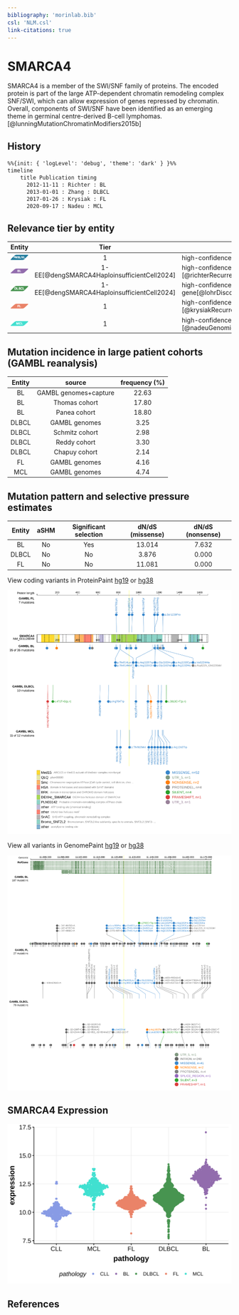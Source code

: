 ```yaml
---
bibliography: 'morinlab.bib'
csl: 'NLM.csl'
link-citations: true
---
```

# SMARCA4

SMARCA4 is a member of the SWI/SNF family of proteins. The encoded protein is part of the large ATP-dependent chromatin remodeling complex SNF/SWI, which can allow expression of genes repressed by chromatin. 
Overall, components of SWI/SNF have been identified as an emerging theme in germinal centre-derived B-cell lymphomas. [@lunningMutationChromatinModifiers2015b]

## History

```mermaid
%%{init: { 'logLevel': 'debug', 'theme': 'dark' } }%%
timeline
    title Publication timing
      2012-11-11 : Richter : BL
      2013-01-01 : Zhang : DLBCL
      2017-01-26 : Krysiak : FL
      2020-09-17 : Nadeu : MCL
```

## Relevance tier by entity

|Entity|Tier|Description               |
|:------:|:----:|--------------------------|
|![PMBL](images/icons/PMBL_tier1.png)|1|high-confidence PMBL/cHL/GZL gene|
|![BL](images/icons/BL_tier1.png)    |1-EE[@dengSMARCA4HaploinsufficientCell2024]   |high-confidence BL gene   [@richterRecurrentMutationID32012a]|
|![DLBCL](images/icons/DLBCL_tier1.png) |1-EE[@dengSMARCA4HaploinsufficientCell2024]   |high-confidence DLBCL gene[@lohrDiscoveryPrioritizationSomatic2012a]|
|![FL](images/icons/FL_tier1.png)    |1   |high-confidence FL gene   [@krysiakRecurrentSomaticMutations2017b]|
|![MCL](images/icons/MCL_tier1.png)   |1   |high-confidence MCL gene  [@nadeuGenomicEpigenomicInsights2020b]|

## Mutation incidence in large patient cohorts (GAMBL reanalysis)

|Entity|source               |frequency (%)|
|:------:|:---------------------:|:-------------:|
|BL    |GAMBL genomes+capture|22.63        |
|BL    |Thomas cohort        |17.80        |
|BL    |Panea cohort         |18.80        |
|DLBCL |GAMBL genomes        | 3.25        |
|DLBCL |Schmitz cohort       | 2.98        |
|DLBCL |Reddy cohort         | 3.30        |
|DLBCL |Chapuy cohort        | 2.14        |
|FL    |GAMBL genomes        | 4.16        |
|MCL   |GAMBL genomes        | 4.74        |

## Mutation pattern and selective pressure estimates

|Entity|aSHM|Significant selection|dN/dS (missense)|dN/dS (nonsense)|
|:------:|:----:|:---------------------:|:----------------:|:----------------:|
|BL    |No  |Yes                  |13.014          |7.632           |
|DLBCL |No  |No                   | 3.876          |0.000           |
|FL    |No  |No                   |11.081          |0.000           |




View coding variants in ProteinPaint [hg19](https://morinlab.github.io/LLMPP/GAMBL/SMARCA4_protein.html)  or [hg38](https://morinlab.github.io/LLMPP/GAMBL/SMARCA4_protein_hg38.html)

![](images/proteinpaint/SMARCA4_NM_001128849.svg)

View all variants in GenomePaint [hg19](https://morinlab.github.io/LLMPP/GAMBL/SMARCA4.html)  or [hg38](https://morinlab.github.io/LLMPP/GAMBL/SMARCA4_hg38.html)

![](images/proteinpaint/SMARCA4.svg)

## SMARCA4 Expression
![](images/gene_expression/SMARCA4_by_pathology.svg)
<!-- ORIGIN: zhangGeneticHeterogeneityDiffuse2013 -->
<!-- MCL: nadeuGenomicEpigenomicInsights2020b -->
<!-- DLBCL: zhangGeneticHeterogeneityDiffuse2013 -->
<!-- FL: krysiakRecurrentSomaticMutations2017b -->
<!-- BL: richterRecurrentMutationID32012a -->

## References
